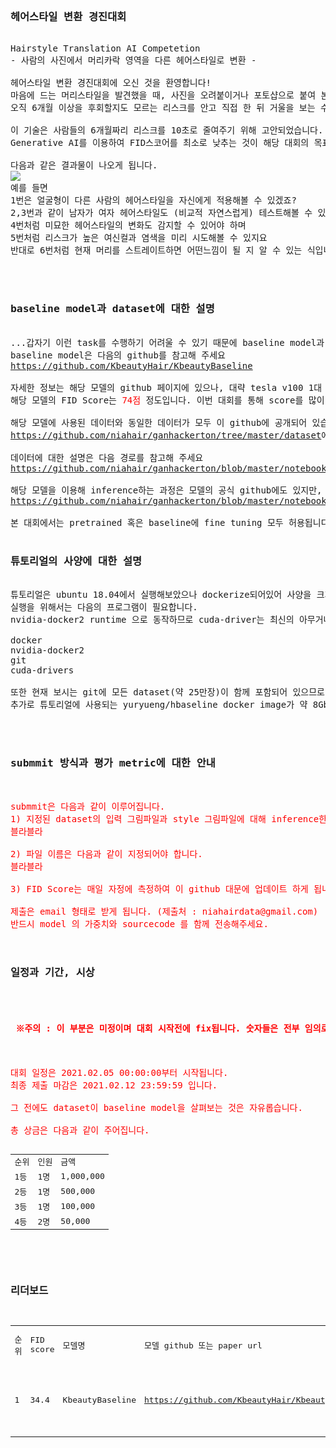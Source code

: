 <pre>
<b><h3>헤어스타일 변환 경진대회</h3></b>
Hairstyle Translation AI Competetion
- 사람의 사진에서 머리카락 영역을 다른 헤어스타일로 변환 -

헤어스타일 변환 경진대회에 오신 것을 환영합니다!
마음에 드는 머리스타일을 발견했을 때, 사진을 오려붙이거나 포토샵으로 붙여 본 적이 있습니까? 설>령 그렇다고 해도 진짜로 내 머리로 만들어보지 않는 이상은 공주인지 거지인지 알 수 없습니다.
오직 6개월 이상을 후회할지도 모르는 리스크를 안고 직접 한 뒤 거울을 보는 수 밖에 없습니다.

이 기술은 사람들의 6개월짜리 리스크를 10초로 줄여주기 위해 고안되었습니다.
Generative AI를 이용하여 FID스코어를 최소로 낮추는 것이 해당 대회의 목표입니다.

다음과 같은 결과물이 나오게 됩니다.
<img src="https://user-images.githubusercontent.com/77392344/106399821-650d3580-645e-11eb-9a7e-70288c7c02d4.jpg">
예를 들면
1번은 얼굴형이 다른 사람의 헤어스타일을 자신에게 적용해볼 수 있겠죠?
2,3번과 같이 남자가 여자 헤어스타일도 (비교적 자연스럽게) 테스트해볼 수 있습니다.
4번처럼 미묘한 헤어스타일의 변화도 감지할 수 있어야 하며
5번처럼 리스크가 높은 여신컬과 염색을 미리 시도해볼 수 있지요
반대로 6번처럼 현재 머리를 스트레이트하면 어떤느낌이 될 지 알 수 있는 식입니다.



<b><h3>baseline model과 dataset에 대한 설명</h3></b>
...갑자기 이런 task를 수행하기 어려울 수 있기 때문에 baseline model과 tutorial 을 준비했습니다.
baseline model은 다음의 github를 참고해 주세요
<a href="https://github.com/KbeautyHair/KbeautyBaseline">https://github.com/KbeautyHair/KbeautyBaseline</a>

자세한 정보는 해당 모델의 github 페이지에 있으나, 대략 tesla v100 1대 환경에서 3일정도 baseline model을 훈련시켰으니 도움이 많이 될 것이라 생각됩니다.
해당 모델의 FID Score는 <font color=red>74점</font> 정도입니다. 이번 대회를 통해 score를 많이 낮추어, 높은 점수를 받을 수 있도록 하면 좋을 것 같습니다.

해당 모델에 사용된 데이터와 동일한 데이터가 모두 이 github에 공개되어 있습니다.
<a href="https://github.com/niahair/ganhackerton/tree/master/dataset">https://github.com/niahair/ganhackerton/tree/master/dataset</a>에 약 25만장의 이미지와 레이블이 있습니다.

데이터에 대한 설명은 다음 경로를 참고해 주세요
<a href="https://github.com/niahair/ganhackerton/blob/master/notebooks/dataset_describe.ipynb">https://github.com/niahair/ganhackerton/blob/master/notebooks/dataset_describe.ipynb</a>

해당 모델을 이용해 inference하는 과정은 모델의 공식 github에도 있지만, 대회를 위해 좀 더 쉽게 써놓은 코드가 다음 링크에 있습니다.
<a href="https://github.com/niahair/ganhackerton/blob/master/notebooks/main.ipynb">https://github.com/niahair/ganhackerton/blob/master/notebooks/main.ipynb</a>

본 대회에서는 pretrained 혹은 baseline에 fine tuning 모두 허용됩니다. 부디 자유롭게 즐겨주세요!

<b><h3>튜토리얼의 사양에 대한 설명</h3></b>
튜토리얼은 ubuntu 18.04에서 실행해보았으나 dockerize되어있어 사양을 크게 타지 않습니다.
실행을 위해서는 다음의 프로그램이 필요합니다.
nvidia-docker2 runtime 으로 동작하므로 cuda-driver는 최신의 아무거나 깔면 적절합니다. (nvidia-docker2가 돌아갈 수 있는 정도의 버젼이긴 해야합니다.)

docker
nvidia-docker2
git
cuda-drivers

또한 현재 보시는 git에 모든 dataset(약 25만장)이 함께 포함되어 있으므로 clone 시 약 12Gbytes의 저장공간을 차지합니다.
추가로 튜토리얼에 사용되는 yuryueng/hbaseline docker image가 약 8Gbytes의 저장공간을 차지합니다.



<b><h3>submmit 방식과 평가 metric에 대한 안내</h3></b>
<font color=red>
submmit은 다음과 같이 이루어집니다.
1) 지정된 dataset의 입력 그림파일과 style 그림파일에 대해 inference한 결과물을 올려 주세요
블라블라

2) 파일 이름은 다음과 같이 지정되어야 합니다.
블라블라

3) FID Score는 매일 자정에 측정하여 이 github 대문에 업데이트 하게 됩니다.

제출은 email 형태로 받게 됩니다. (제출처 : niahairdata@gmail.com)
반드시 model 의 가중치와 sourcecode 를 함께 전송해주세요.
</font>

<b><h3>일정과 기간, 시상</h3></b>
<font color=red>
<h4> ※주의 : 이 부분은 미정이며 대회 시작전에 fix됩니다. 숫자들은 전부 임의로 넣은 것입니다.</h4>

대회 일정은 2021.02.05 00:00:00부터 시작됩니다.
최종 제출 마감은 2021.02.12 23:59:59 입니다.

그 전에도 dataset이 baseline model을 살펴보는 것은 자유롭습니다.

총 상금은 다음과 같이 주어집니다.

<table>
<tr>
<td>순위</td><td>인원</td><td>금액</td>
</tr><tr>
<td>1등</td><td>1명</td><td>1,000,000</td>
</tr><tr>
<td>2등</td><td>1명</td><td>500,000</td>
</tr><tr>
<td>3등</td><td>1명</td><td>100,000</td>
</tr><tr>
<td>4등</td><td>2명</td><td>50,000</td>
</tr>
</table>
</font>

<b><h3>리더보드</h3></b>
<table>
<tr>
<td>순위</td><td>FID score</td><td>모델명</td><td>모델 github 또는 paper url</td><td>팀 이름</td><td>제출 시간</td><td>코멘트</td>
</tr><tr>
<td>1</td><td>34.4</td><td>KbeautyBaseline</td><td><a href="https://github.com/KbeautyHair/KbeautyBaseline">https://github.com/KbeautyHair/KbeautyBaseline</a></td><td>주체측</td><td>2021.1.27 12:13:26</td><td>baseline 모델입니다. 이보다는 높은게 좋겠죠!</td>
</tr>
</table>
</pre>

